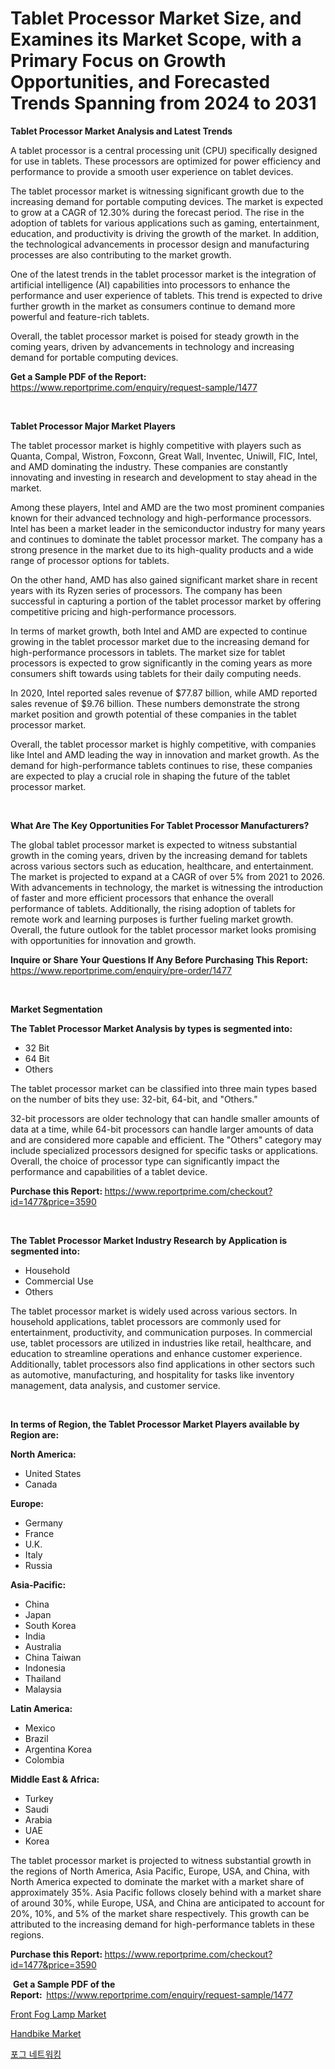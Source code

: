 <p><h1>Tablet Processor Market Size, and Examines its Market Scope, with a Primary Focus on Growth Opportunities, and Forecasted Trends Spanning from 2024 to 2031</h1></p><p><strong>Tablet Processor Market Analysis and Latest Trends</strong></p>
<p><p>A tablet processor is a central processing unit (CPU) specifically designed for use in tablets. These processors are optimized for power efficiency and performance to provide a smooth user experience on tablet devices.</p><p>The tablet processor market is witnessing significant growth due to the increasing demand for portable computing devices. The market is expected to grow at a CAGR of 12.30% during the forecast period. The rise in the adoption of tablets for various applications such as gaming, entertainment, education, and productivity is driving the growth of the market. In addition, the technological advancements in processor design and manufacturing processes are also contributing to the market growth.</p><p>One of the latest trends in the tablet processor market is the integration of artificial intelligence (AI) capabilities into processors to enhance the performance and user experience of tablets. This trend is expected to drive further growth in the market as consumers continue to demand more powerful and feature-rich tablets.</p><p>Overall, the tablet processor market is poised for steady growth in the coming years, driven by advancements in technology and increasing demand for portable computing devices.</p></p>
<p><strong>Get a Sample PDF of the Report:&nbsp;</strong> <a href="https://www.reportprime.com/enquiry/request-sample/1477">https://www.reportprime.com/enquiry/request-sample/1477</a></p>
<p>&nbsp;</p>
<p><strong>Tablet Processor Major Market Players</strong></p>
<p><p>The tablet processor market is highly competitive with players such as Quanta, Compal, Wistron, Foxconn, Great Wall, Inventec, Uniwill, FIC, Intel, and AMD dominating the industry. These companies are constantly innovating and investing in research and development to stay ahead in the market.</p><p>Among these players, Intel and AMD are the two most prominent companies known for their advanced technology and high-performance processors. Intel has been a market leader in the semiconductor industry for many years and continues to dominate the tablet processor market. The company has a strong presence in the market due to its high-quality products and a wide range of processor options for tablets.</p><p>On the other hand, AMD has also gained significant market share in recent years with its Ryzen series of processors. The company has been successful in capturing a portion of the tablet processor market by offering competitive pricing and high-performance processors.</p><p>In terms of market growth, both Intel and AMD are expected to continue growing in the tablet processor market due to the increasing demand for high-performance processors in tablets. The market size for tablet processors is expected to grow significantly in the coming years as more consumers shift towards using tablets for their daily computing needs.</p><p>In 2020, Intel reported sales revenue of $77.87 billion, while AMD reported sales revenue of $9.76 billion. These numbers demonstrate the strong market position and growth potential of these companies in the tablet processor market.</p><p>Overall, the tablet processor market is highly competitive, with companies like Intel and AMD leading the way in innovation and market growth. As the demand for high-performance tablets continues to rise, these companies are expected to play a crucial role in shaping the future of the tablet processor market.</p></p>
<p>&nbsp;</p>
<p><strong>What Are The Key Opportunities For Tablet Processor Manufacturers?</strong></p>
<p><p>The global tablet processor market is expected to witness substantial growth in the coming years, driven by the increasing demand for tablets across various sectors such as education, healthcare, and entertainment. The market is projected to expand at a CAGR of over 5% from 2021 to 2026. With advancements in technology, the market is witnessing the introduction of faster and more efficient processors that enhance the overall performance of tablets. Additionally, the rising adoption of tablets for remote work and learning purposes is further fueling market growth. Overall, the future outlook for the tablet processor market looks promising with opportunities for innovation and growth.</p></p>
<p><strong>Inquire or Share Your Questions If Any Before Purchasing This Report:</strong> <a href="https://www.reportprime.com/enquiry/pre-order/1477">https://www.reportprime.com/enquiry/pre-order/1477</a></p>
<p>&nbsp;</p>
<p><strong>Market Segmentation</strong></p>
<p><strong>The Tablet Processor Market Analysis by types is segmented into:</strong></p>
<p><ul><li>32 Bit</li><li>64 Bit</li><li>Others</li></ul></p>
<p><p>The tablet processor market can be classified into three main types based on the number of bits they use: 32-bit, 64-bit, and "Others." </p><p>32-bit processors are older technology that can handle smaller amounts of data at a time, while 64-bit processors can handle larger amounts of data and are considered more capable and efficient. The "Others" category may include specialized processors designed for specific tasks or applications. Overall, the choice of processor type can significantly impact the performance and capabilities of a tablet device.</p></p>
<p><strong>Purchase this Report:&nbsp;</strong><a href="https://www.reportprime.com/checkout?id=1477&price=3590">https://www.reportprime.com/checkout?id=1477&price=3590</a></p>
<p>&nbsp;</p>
<p><strong>The Tablet Processor Market Industry Research by Application is segmented into:</strong></p>
<p><ul><li>Household</li><li>Commercial Use</li><li>Others</li></ul></p>
<p><p>The tablet processor market is widely used across various sectors. In household applications, tablet processors are commonly used for entertainment, productivity, and communication purposes. In commercial use, tablet processors are utilized in industries like retail, healthcare, and education to streamline operations and enhance customer experience. Additionally, tablet processors also find applications in other sectors such as automotive, manufacturing, and hospitality for tasks like inventory management, data analysis, and customer service.</p></p>
<p>&nbsp;</p>
<p><strong>In terms of Region, the Tablet Processor Market Players available by Region are:</strong></p>
<p>
    <p> <strong> North America: </strong>
        <ul>
            <li>United States</li>
            <li>Canada</li>
        </ul>
        </p> 
    <p> <strong> Europe: </strong>
        <ul>
            <li>Germany</li>
            <li>France</li>
            <li>U.K.</li>
            <li>Italy</li>
            <li>Russia</li>
        </ul>
        </p> 
    <p> <strong> Asia-Pacific: </strong>
        <ul>
            <li>China</li>
            <li>Japan</li>
            <li>South Korea</li>
            <li>India</li>
            <li>Australia</li>
            <li>China Taiwan</li>
            <li>Indonesia</li>
            <li>Thailand</li>
            <li>Malaysia</li>
        </ul>
        </p> 
    <p> <strong> Latin America: </strong>
        <ul>
            <li>Mexico</li>
            <li>Brazil</li>
            <li>Argentina Korea</li>
            <li>Colombia</li>
        </ul>
        </p> 
    <p> <strong> Middle East & Africa: </strong>
        <ul>
            <li>Turkey</li>
            <li>Saudi</li>
            <li>Arabia</li>
            <li>UAE</li>
            <li>Korea</li>
        </ul>
    </p>
    </p>
<p><p>The tablet processor market is projected to witness substantial growth in the regions of North America, Asia Pacific, Europe, USA, and China, with North America expected to dominate the market with a market share of approximately 35%. Asia Pacific follows closely behind with a market share of around 30%, while Europe, USA, and China are anticipated to account for 20%, 10%, and 5% of the market share respectively. This growth can be attributed to the increasing demand for high-performance tablets in these regions.</p></p>
<p><strong>Purchase this Report: </strong><a href="https://www.reportprime.com/checkout?id=1477&price=3590">https://www.reportprime.com/checkout?id=1477&price=3590</a></p>
<p>&nbsp;<strong>Get a Sample PDF of the Report:&nbsp;&nbsp;</strong><a href="https://www.reportprime.com/enquiry/request-sample/1477">https://www.reportprime.com/enquiry/request-sample/1477</a></p>
<p><strong></strong></p>
<p><p><a href="https://issuu.com/reportprime-2/docs/front-fog-lamp-market-size-2030.pptx">Front Fog Lamp Market</a></p><p><a href="https://issuu.com/reportprime-2/docs/handbike-market-size-2030.pptx">Handbike Market</a></p><p><a href="https://github.com/darrellockm3ytan895656/Market-Research-Report-List-1/blob/main/56904678762.md">포그 네트워킹</a></p></p>